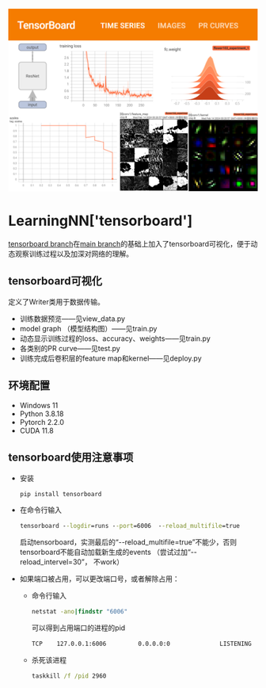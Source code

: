 ![cover](/images/cover.png "cover")

# LearningNN['tensorboard']

[tensorboard branch](https://github.com/YHt666/LearningNN/tree/tensorboard)在[main branch](https://github.com/YHt666/LearningNN)的基础上加入了tensorboard可视化，便于动态观察训练过程以及加深对网络的理解。

## tensorboard可视化

定义了Writer类用于数据传输。

* 训练数据预览——见view_data.py
* model graph （模型结构图）——见train.py
* 动态显示训练过程的loss、accuracy、weights——见train.py
* 各类别的PR curve——见test.py
* 训练完成后卷积层的feature map和kernel——见deploy.py

## 环境配置

* Windows 11
* Python 3.8.18
* Pytorch 2.2.0
* CUDA 11.8

## tensorboard使用注意事项

* 安装
  ```cmd
  pip install tensorboard
  ```

* 在命令行输入

    ```cmd
    tensorboard --logdir=runs --port=6006  --reload_multifile=true
    ```

    启动tensorboard，实测最后的“--reload_multifile=true”不能少，否则tensorboard不能自动加载新生成的events （尝试过加“--reload_intervel=30”， 不work）
* 如果端口被占用，可以更改端口号，或者解除占用：

  * 命令行输入

    ```cmd
    netstat -ano|findstr "6006"
    ```

    可以得到占用端口的进程的pid

    ```cmd
    TCP    127.0.0.1:6006         0.0.0.0:0              LISTENING       2960
    ```

  * 杀死该进程

    ```cmd
    taskkill /f /pid 2960
    ```
